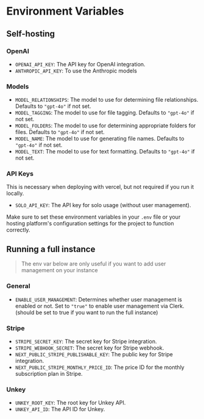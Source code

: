 # Environment Variables


## Self-hosting

### OpenAI

- `OPENAI_API_KEY`: The API key for OpenAI integration.
- `ANTHROPIC_API_KEY`: To use the Anthropic models

### Models

- `MODEL_RELATIONSHIPS`: The model to use for determining file relationships. Defaults to `"gpt-4o"` if not set.
- `MODEL_TAGGING`: The model to use for file tagging. Defaults to `"gpt-4o"` if not set.
- `MODEL_FOLDERS`: The model to use for determining appropriate folders for files. Defaults to `"gpt-4o"` if not set. 
- `MODEL_NAME`: The model to use for generating file names. Defaults to `"gpt-4o"` if not set.
- `MODEL_TEXT`: The model to use for text formatting. Defaults to `"gpt-4o"` if not set.

### API Keys
This is necessary when deploying with vercel, but not required if you run it locally.

- `SOLO_API_KEY`: The API key for solo usage (without user management). 

Make sure to set these environment variables in your `.env` file or your hosting platform's configuration settings for the project to function correctly.


## Running a full instance
> The env var below are only useful if you want to add user management on your instance

### General

- `ENABLE_USER_MANAGEMENT`: Determines whether user management is enabled or not. Set to `"true"` to enable user management via Clerk. (should be set to true if you want to run the full instance)

### Stripe

- `STRIPE_SECRET_KEY`: The secret key for Stripe integration.
- `STRIPE_WEBHOOK_SECRET`: The secret key for Stripe webhook.
- `NEXT_PUBLIC_STRIPE_PUBLISHABLE_KEY`: The public key for Stripe integration.
- `NEXT_PUBLIC_STRIPE_MONTHLY_PRICE_ID`: The price ID for the monthly subscription plan in Stripe.

### Unkey

- `UNKEY_ROOT_KEY`: The root key for Unkey API.
- `UNKEY_API_ID`: The API ID for Unkey.
